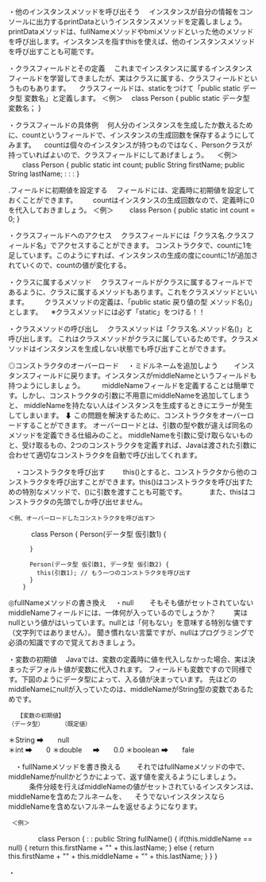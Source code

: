 ・他のインスタンスメソッドを呼び出そう
　インスタンスが自分の情報をコンソールに出力するprintDataというインスタンスメソッドを定義しましょう。
  printDataメソッドは、fullNameメソッドやbmiメソッドといった他のメソッドを呼び出します。インスタンスを指すthisを使えば、他のインスタンスメソッドを呼び出すことも可能です。

・クラスフィールドとその定義
　これまでインスタンスに属するインスタンスフィールドを学習してきましたが、実はクラスに属する、クラスフィールドというものもあります。
　クラスフィールドは、staticをつけて「public static データ型 変数名」と定義します。
 ＜例＞
 　class Person {
     public static データ型　変数名；
  }
  
・クラスフィールドの具体例
　何人分のインスタンスを生成したか数えるために、countというフィールドで、インスタンスの生成回数を保存するようにしてみます。
　countは個々のインスタンスが持つものではなく、Personクラスが持っていればよいので、クラスフィールドにしてあげましょう。
　＜例＞
 　　class Person {
      public static int count;
      public String firstName;
      public String lastName;
       :
       :
       :
    }
    
  .フィールドに初期値を設定する
  　フィールドには、定義時に初期値を設定しておくことができます。
　　countはインスタンスの生成回数なので、定義時に0を代入しておきましょう。
  ＜例＞
  　　class Person {
       public static int count = 0;
     }
     
  ・クラスフィールドへのアクセス
  　クラスフィールドには「クラス名.クラスフィールド名」でアクセスすることができます。
    コンストラクタで、countに1を足しています。このようにすれば、インスタンスの生成の度にcountに1が追加されていくので、countの値が変化する。
    
  ・クラスに属するメソッド
  　クラスフィールドがクラスに属するフィールドであるように、クラスに属するメソッドもあります。これをクラスメソッドといいます。
　　クラスメソッドの定義は、「public static 戻り値の型 メソッド名()」とします。
  　※クラスメソッドには必ず「static」をつける！！
   
  ・クラスメソッドの呼び出し
  　クラスメソッドは「クラス名.メソッド名()」と呼び出します。
    これはクラスメソッドがクラスに属しているためです。クラスメソッドはインスタンスを生成しない状態でも呼び出すことができます。
    
◎コンストラクタのオーバーロード
　・ミドルネームを追加しよう
 　　インスタンスフィールドに戻ります。インスタンスがmiddleNameというフィールドも持つようにしましょう。
　　 middleNameフィールドを定義することは簡単です。しかし、コンストラクタの引数に不用意にmiddleNameを追加してしまうと、
    middleNameを持たない人はインスタンスを生成するときにエラーが発生してしまいます。
                         ⬇
    この問題を解決するために、コンストラクタをオーバーロードすることができます。
    オーバーロードとは、引数の型や数が違えば同名のメソッドを定義できる仕組みのこと。
    middleNameを引数に受け取らないものと、受け取るもの、2つのコンストラクタを定義すれば、Javaは渡された引数に合わせて適切なコンストラクタを自動で呼び出してくれます。 
    
 　・コンストラクタを呼び出す
 　　 this()とすると、コンストラクタから他のコンストラクタを呼び出すことができます。this()はコンストラクタを呼び出すための特別なメソッドで、()に引数を渡すことも可能です。
　　　また、thisはコンストラクタの先頭でしか呼び出せません。
    
    ＜例、オーバーロードしたコンストラクタを呼び出す＞
  　　　
        class Person {
          Person(データ型 仮引数1) {

          }

          Person(データ型 仮引数1, データ型 仮引数2) {
            this(引数1); // もう一つのコンストラクタを呼び出す
          }
        }
      
◎fullNameメソッドの書き換え
　・null
 　　そもそも値がセットされていないmiddleNameフィールドには、一体何が入っているのでしょうか？
　　 実はnullという値がはいっています。nullとは「何もない」を意味する特別な値です（文字列ではありません）。
     聞き慣れない言葉ですが、nullはプログラミングで必須の知識ですので覚えておきましょう。
   
  ・変数の初期値
  　Javaでは、変数の定義時に値を代入しなかった場合、実は決まったデフォルト値が変数に代入されます。 
    フィールドも変数ですので同様です。下図のようにデータ型によって、入る値が決まっています。
    先ほどのmiddleNameにnullが入っていたのは、middleNameがString型の変数であるためです。
    
    　　【変数の初期値】
    （データ型）　　　　（既定値）
   ＊String    ➡　　null　        
   ＊int       ➡　　0
   ＊double 　 ➡　　0.0
   ＊boolean   ➡　　fale

　・fullNameメソッドを書き換える
 　　それではfullNameメソッドの中で、middleNameがnullかどうかによって、返す値を変えるようにしましょう。
　　　条件分岐を行えばmiddleNameの値がセットされているインスタンスは、middleNameを含めたフルネームを、
   　そうでないインスタンスならmiddleNameを含めないフルネームを返せるようになります。
     
     ＜例＞
　　　　 class Person {
           :
           :
          public String fullName() {
           if(this.middleName == null) {
             return this.firstName + "" + this.lastName;
           } else {
             return this.firstName + "" + this.middleName + "" + this.lastName;
           }
          }
        }     
     
   
     
     
     
     
     
  ・

